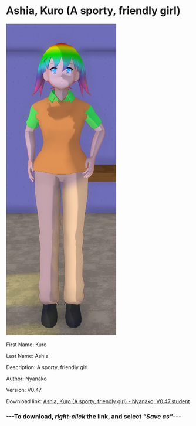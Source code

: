 # Ashia, Kuro (A sporty, friendly girl)

<img src = "https://raw.githubusercontent.com/Arbiter1223/Daigaku-Gurashi-Custom-Students/master/Students/Files/Ashia%2C%20Kuro%20(A%20sporty%2C%20friendly%20girl).png">

First Name: Kuro

Last Name: Ashia

Description: A sporty, friendly girl

Author: Nyanako

Version: V0.47

Download link: <a href="https://raw.githubusercontent.com/Arbiter1223/Daigaku-Gurashi-Custom-Students/master/Students/Files/Ashia%2C%20Kuro%20(A%20sporty%2C%20friendly%20girl)%20-%20Nyanako%2C%20V0.47.student">Ashia, Kuro (A sporty, friendly girl) - Nyanako, V0.47.student</a>

### ---**To download, _right-click_ the link, and select _"Save as"_**---
